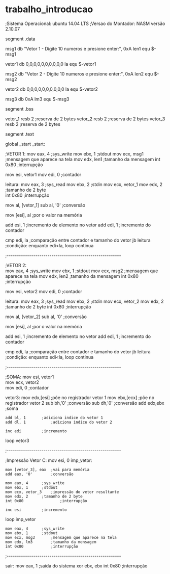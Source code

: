 # trabalho_introducao
;Sistema Operacional: ubuntu 14.04 LTS
;Versao do Montador: NASM versão 2.10.07

segment .data

msg1 db "Vetor 1 - Digite 10 numeros e presione enter:", 0xA
len1 equ $-msg1

vetor1 db 0,0,0,0,0,0,0,0,0,0
la equ $-vetor1

msg2 db "Vetor 2 - Digite 10 numeros e presione enter:", 0xA
len2 equ $-msg2

vetor2 db 0,0,0,0,0,0,0,0,0,0
la equ $-vetor2

msg3 db  0xA
lm3 equ $-msg3


segment .bss

vetor_1 resb 2			;reserva de 2 bytes
vetor_2 resb 2			;reserva de 2 bytes
vetor_3 resb 2			;reserva de 2 bytes


segment .text

global _start
_start:

;VETOR 1:
mov eax, 4			;sys_write
mov ebx, 1			;stdout
mov ecx, msg1			;mensagem que aparece na tela
mov edx, len1			;tamanho da mensagem
int 0x80			;interrupção

mov esi, vetor1
mov edi, 0			;contador 

leitura:
mov eax, 3			;sys_read
mov ebx, 2			;stdin
mov ecx, vetor_1
mov edx, 2			;tamanho de 2 byte	
int 0x80			;interrupção

mov al, [vetor_1]
sub al, '0'			;conversão

mov [esi], al			;por o valor na memória
 
add esi, 1			;incremento de elemento no vetor
add edi, 1			;incremento do contador

cmp edi, la			;comparação entre contador e tamanho do vetor
jb leitura			;condição: enquanto edi<la, loop continua

;--------------------------------------------------------

;VETOR 2:		
mov eax, 4			;sys_write
mov ebx, 1			;stdout
mov ecx, msg2			;mensagem que aparece na tela
mov edx, len2			;tamanho da mensagem
int 0x80			;interrupção

mov esi, vetor2
mov edi, 0			;contador 

leitura:
mov eax, 3			;sys_read
mov ebx, 2			;stdin
mov ecx, vetor_2
mov edx, 2			;tamanho de 2 byte
int 0x80			;interrupção

mov al, [vetor_2]
sub al, '0'			;conversão

mov [esi], al			;por o valor na memória
 
add esi, 1			;incremento de elemento no vetor
add edi, 1			;incremento do contador

cmp edi, la			;comparação entre contador e tamanho do vetor
jb leitura			;condição: enquanto edi<la, loop continua

;--------------------------------------------------------

;SOMA:
mov esi, vetor1			
mov ecx, vetor2			
mov edi, 0			;contador 
		
vetor3:
	mov edx,[esi]		;põe no registrador vetor 1
	mov ebx,[ecx]		;põe no registrador vetor 2
	sub bh,'0'		;conversão
	sub dh,'0'		;conversão
	add edx,ebx		;soma	
	
	add bl, 1		;adiciona indice do vetor 1                 
	add dl, 1       	;adiciona indice do vetor 2                  
	
	inc edi			;incremento
loop vetor3

;--------------------------------------------------------

;Impressão Vetor C:
mov esi, 0
imp_vetor: 
			        
	mov [vetor_3], eax	;vai para memória
	add eax, '0'		;conversão
	
	mov eax, 4		;sys_write	 
	mov ebx, 1		;stdout 
	mov ecx, vetor_3	;impressão do vetor resultante
	mov edx, 2		;tamanho de 2 byte                          
	int 0x80                ;interrupção
	
	inc esi			;incremento

loop imp_vetor

	mov eax, 4		;sys_write
	mov ebx, 1		;stdout
	mov ecx, msg3		;mensagem que aparece na tela
	mov edx, lm3		;tamanho da mensagem
	int 0x80	        ;interrupção

;--------------------------------------------------------

sair:
 mov eax, 1                     ;saida do sistema
 xor ebx, ebx
 int 0x80		        ;interrupção

